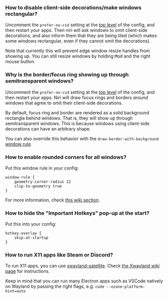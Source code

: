 ### How to disable client-side decorations/make windows rectangular?

Uncomment the `prefer-no-csd` setting at the [top level](./Configuration:-Miscellaneous.md) of the config, and then restart your apps.
Then niri will ask windows to omit client-side decorations, and also inform them that they are being tiled (which makes some windows rectangular, even if they cannot omit the decorations).

Note that currently this will prevent edge window resize handles from showing up.
You can still resize windows by holding <kbd>Mod</kbd> and the right mouse button.

### Why is the border/focus ring showing up through semitransparent windows?

Uncomment the `prefer-no-csd` setting at the [top level](./Configuration:-Miscellaneous.md) of the config, and then restart your apps.
Niri will draw focus rings and borders *around* windows that agree to omit their client-side decorations.

By default, focus ring and border are rendered as a solid background rectangle behind windows.
That is, they will show up through semitransparent windows.
This is because windows using client-side decorations can have an arbitrary shape.

You can also override this behavior with the `draw-border-with-background` [window rule](./Configuration:-Window-Rules.md).

### How to enable rounded corners for all windows?

Put this window rule in your config:

```kdl
window-rule {
    geometry-corner-radius 12
    clip-to-geometry true
}
```

For more information, check [this wiki section](https://github.com/YaLTeR/niri/wiki/Configuration:-Window-Rules#geometry-corner-radius).

### How to hide the "Important Hotkeys" pop-up at the start?

Put this into your config:

```kdl
hotkey-overlay {
    skip-at-startup
}
```

### How to run X11 apps like Steam or Discord?

To run X11 apps, you can use [xwayland-satellite](https://github.com/Supreeeme/xwayland-satellite).
Check [the Xwayland wiki page](./Xwayland.md) for instructions.

Keep in mind that you can run many Electron apps such as VSCode natively on Wayland by passing the right flags, e.g. `code --ozone-platform-hint=auto`
